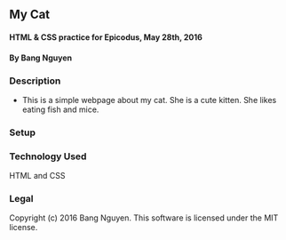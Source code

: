 ## My Cat

#### HTML & CSS practice for Epicodus, May 28th, 2016

#### By Bang Nguyen

### Description
* This is a simple webpage about my cat. She is a cute kitten. She likes eating fish and mice.

### Setup


### Technology Used
HTML and CSS

### Legal
Copyright (c) 2016 Bang Nguyen. This software is licensed under the MIT license.
